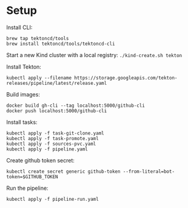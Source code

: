 # Setup

Install CLI:
```
brew tap tektoncd/tools
brew install tektoncd/tools/tektoncd-cli
```

Start a new Kind cluster with a local registry:
`./kind-create.sh tekton`

Install Tekton:
```
kubectl apply --filename https://storage.googleapis.com/tekton-releases/pipeline/latest/release.yaml
```

Build images:
```
docker build gh-cli --tag localhost:5000/github-cli
docker push localhost:5000/github-cli
```

Install tasks:
```
kubectl apply -f task-git-clone.yaml
kubectl apply -f task-promote.yaml
kubectl apply -f sources-pvc.yaml
kubectl apply -f pipeline.yaml
```

Create github token secret:
```
kubectl create secret generic github-token --from-literal=bot-token=$GITHUB_TOKEN
```

Run the pipeline:
```
kubectl apply -f pipeline-run.yaml
```


